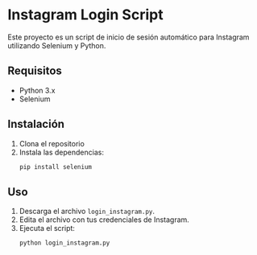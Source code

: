 # Instagram Login Script

Este proyecto es un script de inicio de sesión automático para Instagram utilizando Selenium y Python.

## Requisitos

- Python 3.x
- Selenium

## Instalación

1. Clona el repositorio
2. Instala las dependencias:
    ```bash
    pip install selenium
    ```

## Uso

1. Descarga el archivo `login_instagram.py`.
2. Edita el archivo con tus credenciales de Instagram.
3. Ejecuta el script:
    ```bash
    python login_instagram.py
    ```
